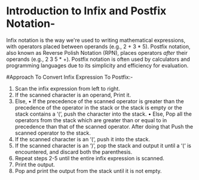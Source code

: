 # Introduction to Infix and Postfix Notation-

Infix notation is the way we're used to
writing mathematical expressions, with
operators placed between operands
(e.g., 2 + 3 * 5). Postfix notation, also
known as Reverse Polish Notation (RPN), places
operators *after* their operands
(e.g., 2 3 5 * +). Postfix notation is often
used by calculators and programming languages
due to its simplicity and efficiency for evaluation.

#Approach To Convert Infix Expression To Postfix:-
1. Scan the infix expression from left to right.
2. If the scanned character is an operand, Print it.
3. Else, • If the precedence of the scanned operator is greater than the precedence of the operator in the stack or the stack is empty or the stack contains a ‘(‘, push the character into the stack. • Else, Pop all the operators from the stack which are greater than or equal to in precedence than that of the scanned operator. After doing that Push the scanned operator to the stack.
4. If the scanned character is an ‘(‘, push it into the stack.
5. If the scanned character is an ‘)’, pop the stack and output it until a ‘(‘ is encountered, and discard both the parenthesis.
6. Repeat steps 2-5 until the entire infix expression is scanned.
7. Print the output.
8. Pop and print the output from the stack until it is not empty.

   
   
